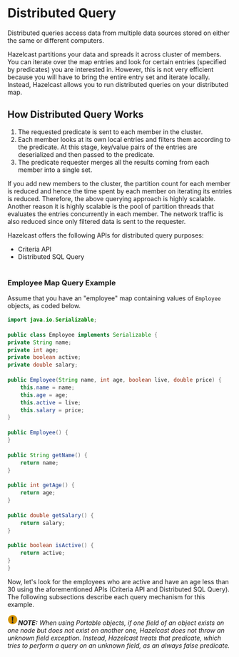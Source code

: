 

# Distributed Query

Distributed queries access data from multiple data sources stored on either the same or different computers.

Hazelcast partitions your data and spreads it across cluster of members. You can iterate over the map entries and look for certain entries (specified by predicates) you are interested in. However, this is not very efficient because you will have to bring the entire entry set and iterate locally. Instead, Hazelcast allows you to run distributed queries on your distributed map.


## How Distributed Query Works

1. The requested predicate is sent to each member in the cluster.
2. Each member looks at its own local entries and filters them according to the predicate. At this stage, key/value pairs of the entries are deserialized and then passed to the predicate.
3. The predicate requester merges all the results coming from each member into a single set.

If you add new members to the cluster, the partition count for each member is reduced and hence the time spent by each member on iterating its entries is reduced. Therefore, the above querying approach is highly scalable. Another reason it is highly scalable is the pool of partition threads that evaluates the entries concurrently in each member. The network traffic is also reduced since only filtered data is sent to the requester.

Hazelcast offers the following APIs for distributed query purposes:

- Criteria API
- Distributed SQL Query
<br></br>


### Employee Map Query Example

Assume that you have an "employee" map containing values of `Employee` objects, as coded below.

```java
import java.io.Serializable;

public class Employee implements Serializable {
private String name;
private int age;
private boolean active;
private double salary;

public Employee(String name, int age, boolean live, double price) {
    this.name = name;
    this.age = age;
    this.active = live;
    this.salary = price;
}

public Employee() {
}

public String getName() {
    return name;
}

public int getAge() {
    return age;
}

public double getSalary() {
    return salary;
}

public boolean isActive() {
    return active;
}
}
```

Now, let's look for the employees who are active and have an age less than 30 using the aforementioned APIs (Criteria API and Distributed SQL Query). The following subsections describe each query mechanism for this example.

![image](images/NoteSmall.jpg)***NOTE:*** *When using Portable objects, if one field of an object exists on one node but does not exist on another one, Hazelcast does not throw an unknown field exception.
Instead, Hazelcast treats that predicate, which tries to perform a query on an unknown field, as an always false predicate.*


